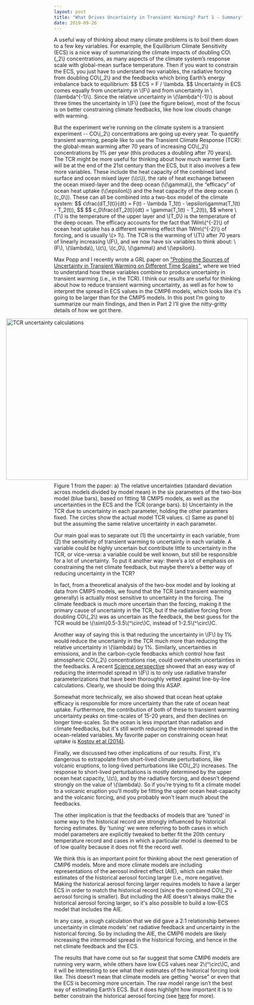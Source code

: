 ```yaml
---
layout: post
title: "What Drives Uncertainty in Transient Warming? Part 1 - Summary"
date: 2019-09-26
---
```


<p>A useful way of thinking about many climate problems is to boil them down to a few key variables. For example, the Equilibrium Climate Sensitivity (ECS) is a nice way of summarizing the climate impacts of doubling CO\(_2\) concentrations, as many aspects of the climate system’s response scale with global-mean surface temperature. Then if you want to constrain the ECS, you just have to understand two variables, the radiative forcing from doubling CO\(_2\) and the feedbacks which bring Earth’s energy imbalance back to equilibrium:
$$
ECS = F / \lambda.
$$
Uncertainty in ECS comes equally from uncertainty in \(F\) and from uncertainty in \(\lambda^{-1}\). Since the relative uncertainty in \(\lambda^{-1}\) is about three times the uncertainty in \(F\) (see the figure below), most of the focus is on better constraining climate feedbacks, like how low clouds change with warming.</p>

<p>But the experiment we’re running on the climate system is a transient experiment -- CO\(_2\) concentrations are going up every year. To quantify transient warming, people like to use the Transient Climate Response (TCR): the global-mean warming after 70 years of increasing CO\(_2\) concentrations by 1% per year (this produces a doubling after 70 years). The TCR might be more useful for thinking about how much warmer Earth will be at the end of the 21st century than the ECS, but it also involves a few more variables. These include the heat capacity of the combined land surface and ocean mixed layer (\(c\)), the rate of heat exchange between the ocean mixed-layer and the deep ocean (\(\gamma\)), the “efficacy” of ocean heat uptake (\(\epsilon\)) and the heat capacity of the deep ocean (\(c_0\)). These can all be combined into a two-box model of the climate system:
$$
c\frac{dT_1(t)}{dt} = F(t) - \lambda T_1(t) - \epsilon\gamma(T_1(t) - T_2(t)),  
$$
$$
c_0\frac{dT_2(t)}{dt} = \gamma(T_1(t) - T_2(t)), 
$$
where \(T\) is the temperature of the upper layer and \(T_0\) is the temperature of the deep ocean. The efficacy accounts for the fact that 1Wm\(^{-2}\) of ocean heat uptake has a different warming effect than 1Wm\(^{-2}\) of forcing, and is usually \(> 1\). The TCR is the warming of \(T\) after 70 years of linearly increasing \(F\), and we now have six variables to think about: \(F\), \(\lambda\), \(c\), \(c_0\), \(\gamma\) and \(\epsilon\).</p>

<p>Max Popp and I recently wrote a GRL paper on <a href="https://agupubs.onlinelibrary.wiley.com/doi/10.1029/2019GL084018">"Probing the Sources of Uncertainty in Transient Warming on Different Time Scales"</a>, where we tried to understand how these variables combine to produce uncertainty in transient warming (i.e., in the TCR). I think our results are useful for thinking about how to reduce transient warming uncertainty, as well as for how to interpret the spread in ECS values in the CMIP6 models, which looks like it's going to be larger than for the CMIP5 models. In this post I’m going to summarize our main findings, and then in Part 2 I’ll give the nitty-gritty details of how we got there.</p>

<img src="http://nicklutsko.github.io/notes/images/eps_TCR_uncertainty_comp.png" alt="TCR uncertainty calculations" style="position:absolute; left:100px; width:648px;height:432px;" class="center">
<br /><br /><br /><br /><br /><br /><br /><br /><br /><br /><br /><br /><br /><br /><br /><br /><br /><br /><br /><br /><br /><br /><br /><br /><br />
<p>Figure 1 from the paper: a) The relative uncertainties (standard deviation across models divided by model mean) in the six parameters of the two-box model (blue bars), based on fitting 18 CMIP5 models, as well as the uncertainties in the ECS and the TCR (orange bars). b) Uncertainty in the TCR due to uncertainty in each parameter, holding the other paramters fixed. The circles show the actual model TCR values. c) Same as panel b) but the assuming the same relative uncertainty in each parameter.</p>

<p>Our main goal was to separate out (1) the uncertainty in each variable, from (2) the sensitivity of transient warming to uncertainty in each variable. A variable could be highly uncertain but contribute little to uncertainty in the TCR, or vice-versa: a variable could be well known, but still be responsible for a lot of uncertainty. To put it another way: there’s a lot of emphasis on constraining the net climate feedback, but maybe there’s a better way of reducing uncertainty in the TCR?</p>

<p>In fact, from a theoretical analysis of the two-box model and by looking at data from CMIP5 models, we found that the TCR (and transient warming generally) is actually most sensitive to uncertainty in the forcing. The climate feedback is much more uncertain than the forcing, making it the primary cause of uncertainty in the TCR, but if the radiative forcing from doubling CO\(_2\) was as uncertain as the feedback, the best guess for the TCR would be \(\sim\)0.5-3.5\(^\circ\)C, instead of 1-2.5\(^\circ\)C. </p>

<p>Another way of saying this is that reducing the uncertainty in \(F\) by 1% would reduce the uncertainty in the TCR much more than reducing the relative uncertainty in \(\lambda\) by 1%. Similarly, uncertainties in emissions, and in the carbon-cycle feedbacks which control how fast atmospheric CO\(_2\) concentrations rise, could overwhelm uncertainties in the feedbacks. A recent <a href="https://science.sciencemag.org/content/361/6400/326.summary">Science perspective</a> showed that an easy way of reducing the intermodel spread in \(F\) is to only use radiative transfer parameterizations that have been thoroughly vetted against line-by-line calculations. Clearly, we should be doing this ASAP.</p>

<p>Somewhat more technically, we also showed that ocean heat uptake efficacy is responsible for more uncertainty than the rate of ocean heat uptake. Furthermore, the contribution of both of these to transient warming uncertainty peaks on time-scales of 15-20 years, and then declines on longer time-scales. So the ocean is less important than radiation and climate feedbacks, but it's still worth reducing the intermodel spread in the ocean-related variables. My favorite paper on constraining ocean heat uptake is <a href="https://agupubs.onlinelibrary.wiley.com/doi/full/10.1002/2013GL058998">Kostov et al (2014)</a>. </p> 

<p>Finally, we discussed two other implications of our results. First, it's dangerous to extrapolate from short-lived climate perturbations, like volcanic eruptions, to long-lived perturbations like CO\(_2\) increases. The response to short-lived perturbations is mostly determined by the upper ocean heat capacity, \(c\), and by the radiative forcing, and doesn’t depend strongly on the value of \(\lambda\). So if you’re trying to fit a climate model to a volcanic eruption you’ll mostly be fitting the upper ocean heat-capacity and the volcanic forcing, and you probably won't learn much about the feedbacks.</p> 

<p>The other implication is that the feedbacks of models that are 'tuned' in some way to the historical record are strongly influenced by historical forcing estimates. By 'tuning' we were referring to both cases in which model parameters are explicitly tweaked to better fit the 20th century temperature record and cases in which a particular model is deemed to be of low quality because it does not fit the record well.</p>

<p>We think this is an important point for thinking about the next generation of CMIP6 models. More and more climate models are including representations of the aerosol indirect effect (AIE), which can make their estimates of the historical aerosol forcing larger (i.e., more negative). Making the historical aerosol forcing larger requires models to have a larger ECS in order to match the historical record (since the combined CO\(_2\) + aerosol forcing is smaller). But including the AIE doesn't always make the historical aerosol forcing larger, so it's also possible to build a low-ECS model that includes the AIE.</p> 

<p>In any case, a rough calculation that we did gave a 2:1 relationship between uncertainty in climate models' net radiative feedback and uncertainty in the historical forcing. So by including the AIE, the CMIP6 models are likely increasing the intermodel spread in the historical forcing, and hence in the net climate feedback and the ECS.</p> 

<p>The results that have come out so far suggest that some CMIP6 models are running very warm, while others have low ECS values near 2\(^\circ\)C, and it will be interesting to see what their estimates of the historical forcing look like. This doesn’t mean that climate models are getting "worse" or even that the ECS is becoming more uncertain. The raw model range isn’t the best way of estimating Earth’s ECS. But it does highlight how important it is to better constrain the historical aerosol forcing (see <a href="https://nicklutsko.github.io/blog/2018/03/21/Aerosol-Forcing">here</a> for more).</p> 

